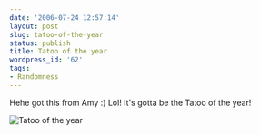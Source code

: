 ```yaml
---
date: '2006-07-24 12:57:14'
layout: post
slug: tatoo-of-the-year
status: publish
title: Tatoo of the year
wordpress_id: '62'
tags:
- Randomness
---
```


Hehe got this from Amy :) Lol! It's gotta be the Tatoo of the year!

![Tatoo of the year](http://timk.co.za/wp-content/uploads/2006/07/image001.jpg)

